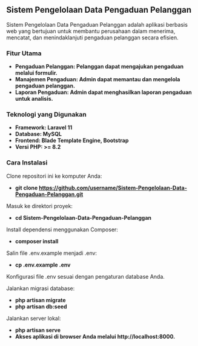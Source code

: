 ## Sistem Pengelolaan Data Pengaduan Pelanggan

Sistem Pengelolaan Data Pengaduan Pelanggan adalah aplikasi berbasis web yang bertujuan untuk membantu perusahaan dalam menerima, mencatat, dan menindaklanjuti pengaduan pelanggan secara efisien.

### Fitur Utama
- **Pengaduan Pelanggan: Pelanggan dapat mengajukan pengaduan melalui formulir.**
- **Manajemen Pengaduan: Admin dapat memantau dan mengelola pengaduan pelanggan.**
- **Laporan Pengaduan: Admin dapat menghasilkan laporan pengaduan untuk analisis.**

### Teknologi yang Digunakan
- **Framework: Laravel 11**
- **Database: MySQL**
- **Frontend: Blade Template Engine, Bootstrap**
- **Versi PHP: >= 8.2**

### Cara Instalasi
Clone repositori ini ke komputer Anda:
- **git clone https://github.com/username/Sistem-Pengelolaan-Data-Pengaduan-Pelanggan.git**

Masuk ke direktori proyek:
- **cd Sistem-Pengelolaan-Data-Pengaduan-Pelanggan**

Install dependensi menggunakan Composer:
- **composer install**

Salin file .env.example menjadi .env:
- **cp .env.example .env**

Konfigurasi file .env sesuai dengan pengaturan database Anda.

Jalankan migrasi database:
- **php artisan migrate**
- **php artisan db:seed**

Jalankan server lokal:
- **php artisan serve**
- **Akses aplikasi di browser Anda melalui http://localhost:8000.**

